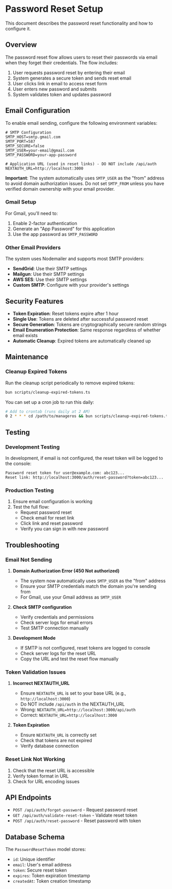 # Password Reset Setup

This document describes the password reset functionality and how to configure it.

## Overview

The password reset flow allows users to reset their passwords via email when they forget their credentials. The flow includes:

1. User requests password reset by entering their email
2. System generates a secure token and sends reset email
3. User clicks link in email to access reset form
4. User enters new password and submits
5. System validates token and updates password

## Email Configuration

To enable email sending, configure the following environment variables:

```env
# SMTP Configuration
SMTP_HOST=smtp.gmail.com
SMTP_PORT=587
SMTP_SECURE=false
SMTP_USER=your-email@gmail.com
SMTP_PASSWORD=your-app-password

# Application URL (used in reset links) - DO NOT include /api/auth
NEXTAUTH_URL=http://localhost:3000
```

**Important**: The system automatically uses `SMTP_USER` as the "from" address to avoid domain authorization issues. Do not set `SMTP_FROM` unless you have verified domain ownership with your email provider.

### Gmail Setup

For Gmail, you'll need to:

1. Enable 2-factor authentication
2. Generate an "App Password" for this application
3. Use the app password as `SMTP_PASSWORD`

### Other Email Providers

The system uses Nodemailer and supports most SMTP providers:

- **SendGrid**: Use their SMTP settings
- **Mailgun**: Use their SMTP settings
- **AWS SES**: Use their SMTP settings
- **Custom SMTP**: Configure with your provider's settings

## Security Features

- **Token Expiration**: Reset tokens expire after 1 hour
- **Single Use**: Tokens are deleted after successful password reset
- **Secure Generation**: Tokens are cryptographically secure random strings
- **Email Enumeration Protection**: Same response regardless of whether email exists
- **Automatic Cleanup**: Expired tokens are automatically cleaned up

## Maintenance

### Cleanup Expired Tokens

Run the cleanup script periodically to remove expired tokens:

```bash
bun scripts/cleanup-expired-tokens.ts
```

You can set up a cron job to run this daily:

```bash
# Add to crontab (runs daily at 2 AM)
0 2 * * * cd /path/to/manageros && bun scripts/cleanup-expired-tokens.ts
```

## Testing

### Development Testing

In development, if email is not configured, the reset token will be logged to the console:

```
Password reset token for user@example.com: abc123...
Reset link: http://localhost:3000/auth/reset-password?token=abc123...
```

### Production Testing

1. Ensure email configuration is working
2. Test the full flow:
   - Request password reset
   - Check email for reset link
   - Click link and reset password
   - Verify you can sign in with new password

## Troubleshooting

### Email Not Sending

1. **Domain Authorization Error (450 Not authorized)**
   - The system now automatically uses `SMTP_USER` as the "from" address
   - Ensure your SMTP credentials match the domain you're sending from
   - For Gmail, use your Gmail address as `SMTP_USER`

2. **Check SMTP configuration**
   - Verify credentials and permissions
   - Check server logs for email errors
   - Test SMTP connection manually

3. **Development Mode**
   - If SMTP is not configured, reset tokens are logged to console
   - Check server logs for the reset URL
   - Copy the URL and test the reset flow manually

### Token Validation Issues

1. **Incorrect NEXTAUTH_URL**
   - Ensure `NEXTAUTH_URL` is set to your base URL (e.g., `http://localhost:3000`)
   - Do NOT include `/api/auth` in the NEXTAUTH_URL
   - Wrong: `NEXTAUTH_URL=http://localhost:3000/api/auth`
   - Correct: `NEXTAUTH_URL=http://localhost:3000`

2. **Token Expiration**
   - Ensure `NEXTAUTH_URL` is correctly set
   - Check that tokens are not expired
   - Verify database connection

### Reset Link Not Working

1. Check that the reset URL is accessible
2. Verify token format in URL
3. Check for URL encoding issues

## API Endpoints

- `POST /api/auth/forgot-password` - Request password reset
- `GET /api/auth/validate-reset-token` - Validate reset token
- `POST /api/auth/reset-password` - Reset password with token

## Database Schema

The `PasswordResetToken` model stores:

- `id`: Unique identifier
- `email`: User's email address
- `token`: Secure reset token
- `expires`: Token expiration timestamp
- `createdAt`: Token creation timestamp

